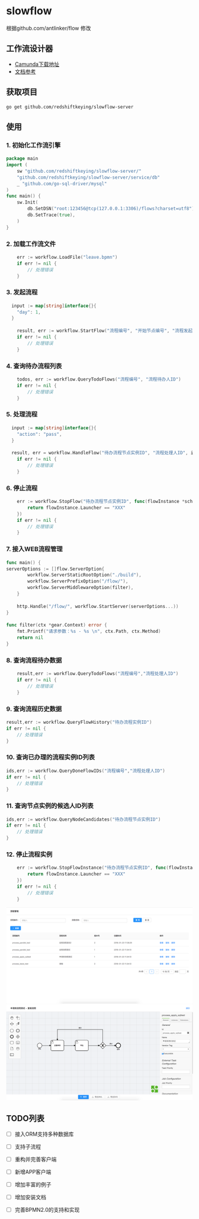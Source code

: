 # slowflow

根据github.com/antlinker/flow 修改

## 工作流设计器

- [Camunda下载地址](https://camunda.com/download/modeler/)
- [文档参考](https://docs.awspaas.com/reference-guide/aws-paas-process-reference-guide/process_structure/activities.html)

## 获取项目

```bash
go get github.com/redshiftkeying/slowflow-server
```

## 使用

### 1. 初始化工作流引擎

```go
package main
import (
    sw "github.com/redshiftkeying/slowflow-server/"
    "github.com/redshiftkeying/slowflow-server/service/db"
    _ "github.com/go-sql-driver/mysql"
)
func main() {
    sw.Init(
		db.SetDSN("root:123456@tcp(127.0.0.1:3306)/flows?charset=utf8"),
		db.SetTrace(true),
	)
}

```

### 2. 加载工作流文件

```go
	err := workflow.LoadFile("leave.bpmn")
	if err != nil {
		// 处理错误
	}
```

### 3. 发起流程

```go
  input := map[string]interface{}{
	"day": 1,
  }

	result, err := workflow.StartFlow("流程编号", "开始节点编号", "流程发起人ID", input)
	if err != nil {
		// 处理错误
	}
```

### 4. 查询待办流程列表

```go
	todos, err := workflow.QueryTodoFlows("流程编号", "流程待办人ID")
	if err != nil {
		// 处理错误
	}
```

### 5. 处理流程

```go
  input := map[string]interface{}{
	"action": "pass",
  }

  result, err = workflow.HandleFlow("待办流程节点实例ID", "流程处理人ID", input)
	if err != nil {
		// 处理错误
	}
```

### 6. 停止流程

```go
	err := workflow.StopFlow("待办流程节点实例ID", func(flowInstance *schema.FlowInstance) bool {
		return flowInstance.Launcher == "XXX"
	})
	if err != nil {
		// 处理错误
	}
```

### 7. 接入WEB流程管理

```go
func main() {
serverOptions := []flow.ServerOption{
	    workflow.ServerStaticRootOption("./build"),
	    workflow.ServerPrefixOption("/flow/"),
	    workflow.ServerMiddlewareOption(filter),
	}

	http.Handle("/flow/", workflow.StartServer(serverOptions...))
}

func filter(ctx *gear.Context) error {
	fmt.Printf("请求参数：%s - %s \n", ctx.Path, ctx.Method)
	return nil
}
```

### 8. 查询流程待办数据

```go
	result,err := workflow.QueryTodoFlows("流程编号","流程处理人ID")
	if err != nil {
		// 处理错误
	}
```

### 9. 查询流程历史数据

```go
result,err := workflow.QueryFlowHistory("待办流程实例ID")
if err != nil {
	// 处理错误
}
```

### 10. 查询已办理的流程实例ID列表

```go
ids,err := workflow.QueryDoneFlowIDs("流程编号","流程处理人ID")
if err != nil {
	// 处理错误
}
```

### 11. 查询节点实例的候选人ID列表

```go
ids,err := workflow.QueryNodeCandidates("待办流程节点实例ID")
if err != nil {
	// 处理错误
}
```

### 12. 停止流程实例

```go
	err := workflow.StopFlowInstance("待办流程节点实例ID", func(flowInstance *schema.FlowInstance) bool {
		return flowInstance.Launcher == "XXX"
	})
	if err != nil {
		// 处理错误
	}
```

![流程管理](doc/screenshots/QQ20180123-175942@2x.png)
![流程设计器](doc/screenshots/QQ20180123-180022@2x.png)

## TODO列表
- [ ] 接入ORM支持多种数据库
- [ ] 支持子流程
- [ ] 重构并完善客户端
- [ ] 新增APP客户端
- [ ] 增加丰富的例子
- [ ] 增加安装文档
- [ ] 完善BPMN2.0的支持和实现

